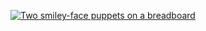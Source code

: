 


<a href="https://george.mand.is"><img src="https://d33wubrfki0l68.cloudfront.net/abf7a83094ae7040ac0d25de2848a9bfe08328c6/1a9ce/media/mes/me-teaching.jpg" alt="Two smiley-face puppets on a breadboard" /></a>
